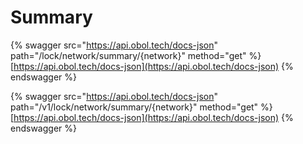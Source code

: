 # Summary

{% swagger src="https://api.obol.tech/docs-json" path="/lock/network/summary/{network}" method="get" %}
[https://api.obol.tech/docs-json](https://api.obol.tech/docs-json)
{% endswagger %}

{% swagger src="https://api.obol.tech/docs-json" path="/v1/lock/network/summary/{network}" method="get" %}
[https://api.obol.tech/docs-json](https://api.obol.tech/docs-json)
{% endswagger %}
